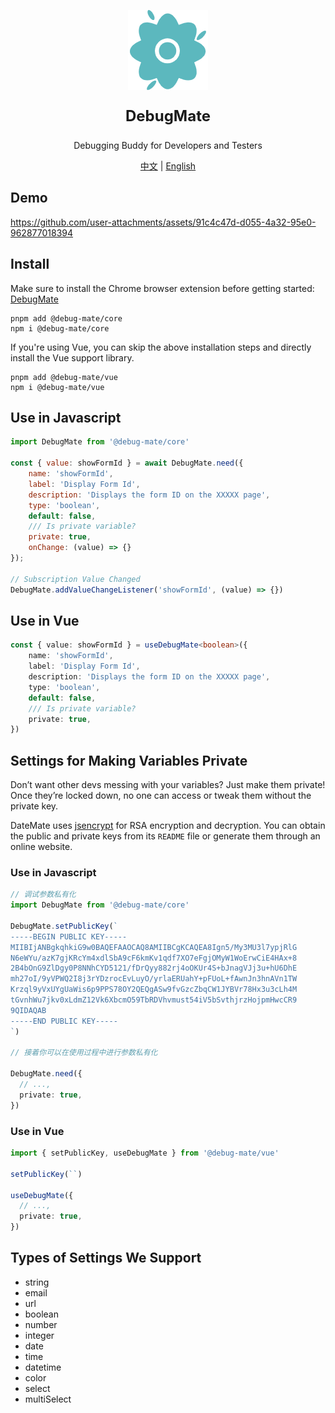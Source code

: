 <p align="center">
  <img src="icon_128.png" width="128" alt="Logo">
</p>

<p align="center" style="font-size: 24px; font-weight: bold">
    DebugMate
</p>
<p align="center">
    Debugging Buddy for Developers and Testers
</p>
<p align="center">
  <a href="./README.md">中文</a>
  |
  <a href="./README_EN.md">English</a>
</p>

## Demo

https://github.com/user-attachments/assets/91c4c47d-d055-4a32-95e0-962877018394

## Install

Make sure to install the Chrome browser extension before getting started:  [DebugMate](https://chromewebstore.google.com/detail/debugmate/efbblpnpfoppffekpcpdhpegojfhdihd)

```shell
pnpm add @debug-mate/core
npm i @debug-mate/core
```

If you're using Vue, you can skip the above installation steps and directly install the Vue support library.

```shell
pnpm add @debug-mate/vue
npm i @debug-mate/vue
```

## Use in Javascript

```js
import DebugMate from '@debug-mate/core'

const { value: showFormId } = await DebugMate.need({
    name: 'showFormId',
    label: 'Display Form Id',
    description: 'Displays the form ID on the XXXXX page',
    type: 'boolean',
    default: false,
    /// Is private variable?
    private: true,
    onChange: (value) => {}
});

// Subscription Value Changed
DebugMate.addValueChangeListener('showFormId', (value) => {})
```

## Use in Vue

```ts
const { value: showFormId } = useDebugMate<boolean>({
    name: 'showFormId',
    label: 'Display Form Id',
    description: 'Displays the form ID on the XXXXX page',
    type: 'boolean',
    default: false,
    /// Is private variable?
    private: true,
})
```

## Settings for Making Variables Private

Don’t want other devs messing with your variables? Just make them private! Once they’re locked down, no one can access or tweak them without the private key.

DateMate uses [jsencrypt](https://www.npmjs.com/package/jsencrypt?activeTab=readme) for RSA encryption and decryption. You can obtain the public and private keys from its `README` file or generate them through an online website.

### Use in Javascript
```ts
// 调试参数私有化
import DebugMate from '@debug-mate/core'

DebugMate.setPublicKey(`
-----BEGIN PUBLIC KEY-----
MIIBIjANBgkqhkiG9w0BAQEFAAOCAQ8AMIIBCgKCAQEA8Ign5/My3MU3l7ypjRlG
N6eWYu/azK7gjKRcYm4xdlSbA9cF6kmKv1qdf7XO7eFgjOMyW1WoErwCiE4HAx+8
2B4bOnG9ZlDgy0P8NNhCYD5121/fDrQyy882rj4oOKUr4S+bJnagVJj3u+hU6DhE
mh27oI/9yVPWQ2I8j3rYDzrocEvLuyO/yrlaERUahY+pFUoL+fAwnJn3hnAVn1TW
Krzql9yVxUYgUaWis6p9PPS78OY2QEQgASw9fvGzcZbqCW1JYBVr78Hx3u3cLh4M
tGvnhWu7jkv0xLdmZ12Vk6XbcmO59TbRDVhvmust54iV5bSvthjrzHojpmHwcCR9
9QIDAQAB
-----END PUBLIC KEY-----
`)

// 接着你可以在使用过程中进行参数私有化

DebugMate.need({
  // ...,
  private: true,
})
```

### Use in Vue

```ts
import { setPublicKey, useDebugMate } from '@debug-mate/vue'

setPublicKey(``)

useDebugMate({
  // ...,
  private: true,
})
```

## Types of Settings We Support

- string
- email
- url
- boolean
- number
- integer
- date
- time
- datetime
- color
- select
- multiSelect
